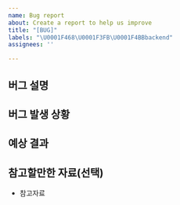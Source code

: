 ```yaml
---
name: Bug report
about: Create a report to help us improve
title: "[BUG]"
labels: "\U0001F468\U0001F3FB‍\U0001F4BBbackend"
assignees: ''

---
```


## 버그 설명

<!-- 버그에 대해 간단히 설명해주세요 -->

## 버그 발생 상황

<!-- 버그가 발생하게 된 과정을 순차적으로 묘사해주세요
에러가 발생했다면 에러 메시지를 첨부해주세요 -->

## 예상 결과

<!-- 예상했던 정상적인 결과가 어떤 것이었는지 설명해주세요 -->

## 참고할만한 자료(선택)

<!-- 해당 내용이 없으면 삭제해주세요 -->

- 참고자료
